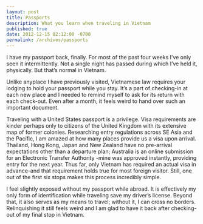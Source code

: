 ```yaml
---
layout: post
title: Passports
description: What you learn when traveling in Vietnam
published: true
date: 2012-12-15 02:12:00 -0700
permalink: /archives/passports
---
```

I have my passport back, finally. For most of the past four weeks I’ve only seen it intermittently. Not a single night has passed during which I’ve held it, physically. But that’s normal in Vietnam.

Unlike anyplace I have previously visited, Vietnamese law requires your lodging to hold your passport while you stay. It’s a part of checking-in at each new place and I needed to remind myself to ask for its return with each check-out. Even after a month, it feels weird to hand over such an important document.

Traveling with a United States passport is a privilege. Visa requirements are kinder perhaps only to citizens of the United Kingdom with its extensive map of former colonies. Researching entry regulations across SE Asia and the Pacific, I am amazed at how many places provide us a visa upon arrival. Thailand, Hong Kong, Japan and New Zealand have no pre-arrival expectations other than a departure plan; Australia is an online submission for an Electronic Transfer Authority -mine was approved instantly, providing entry for the next year. Thus far, only Vietnam has required an actual visa in advance-and that requirement holds true for most foreign visitor. Still, one out of the first six stops makes this process incredibly simple.

I feel slightly exposed without my passport while abroad. It is effectively my only form of identification while traveling save my driver’s license. Beyond that, it also serves as my means to travel; without it, I can cross no borders. Relinquishing it still feels weird and I am glad to have it back after checking-out of my final stop in Vietnam.